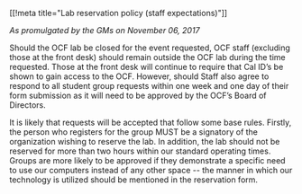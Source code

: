 [[!meta title="Lab reservation policy (staff expectations)"]]

_As promulgated by the GMs on November 06, 2017_

Should the OCF lab be closed for the event requested, OCF staff (excluding
those at the front desk) should remain outside the OCF lab during the time
requested. Those at the front desk will continue to require that Cal ID’s be
shown to gain access to the OCF. However, should Staff also agree to respond to
all student group requests within one week and one day of their form submission
as it will need to be approved by the OCF’s Board of Directors.

It is likely that requests will be accepted that follow some base rules.
Firstly, the person who registers for the group MUST be a signatory of the
organization wishing to reserve the lab. In addition, the lab should not be
reserved for more than two hours within our standard operating times. Groups
are more likely to be approved if they demonstrate a specific need to use our
computers instead of any other space -- the manner in which our technology is
utilized should be mentioned in the reservation form.
